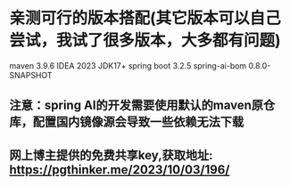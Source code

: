 # 亲测可行的版本搭配(其它版本可以自己尝试，我试了很多版本，大多都有问题)
maven 3.9.6
IDEA 2023
JDK17+
spring boot 3.2.5
spring-ai-bom 0.8.0-SNAPSHOT

## 注意：spring AI的开发需要使用默认的maven原仓库，配置国内镜像源会导致一些依赖无法下载

## 网上博主提供的免费共享key,获取地址: https://pgthinker.me/2023/10/03/196/

